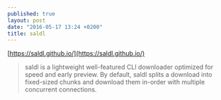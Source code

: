 ```yaml
---
published: true
layout: post
date: "2016-05-17 13:24 +0200"
title: saldl
---
```

[https://saldl.github.io/](https://saldl.github.io/)

> saldl is a lightweight well-featured CLI downloader optimized for speed and early preview.
> By default, saldl splits a download into fixed-sized chunks and download them in-order with multiple concurrent connections.
